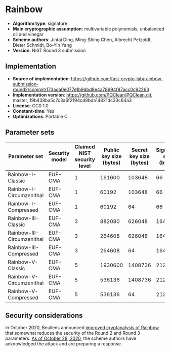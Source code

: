 # Rainbow

- **Algorithm type**: signature
- **Main cryptographic assumption**: multivariable polynomials, unbalanced oil and vinegar
- **Scheme authors**: Jintai Ding, Ming-Shing Chen, Albrecht Petzoldt, Dieter Schmidt, Bo-Yin Yang
- **Version**: NIST Round 3 submission

## Implementation

- **Source of implementation**: https://github.com/fast-crypto-lab/rainbow-submission-round2/commit/173ada0e077e1b9dbd8e4a78994f87acc0c92263
- **Implementation version**: https://github.com/PQClean/PQClean.git, master, 19b438ba5c7c3a6f2194cd8bda14821dc33c64a3
- **License**: CC0 1.0
- **Constant-time**: Yes
- **Optimizations**: Portable C

## Parameter sets

| Parameter set              | Security model | Claimed NIST security level | Public key size (bytes) | Secret key size (bytes) | Signature size (bytes) |
| -------------------------- | -------------- | --------------------------- | ----------------------- | ----------------------- | ---------------------- |
| Rainbow-I-Classic          | EUF-CMA        | 1                           | 161600                  | 103648                  | 66                     |
| Rainbow-I-Circumzenithal   | EUF-CMA        | 1                           | 60192                   | 103648                  | 66                     |
| Rainbow-I-Compressed       | EUF-CMA        | 1                           | 60192                   | 64                      | 66                     |
| Rainbow-III-Classic        | EUF-CMA        | 3                           | 882080                  | 626048                  | 164                    |
| Rainbow-III-Circumzenithal | EUF-CMA        | 3                           | 264608                  | 626048                  | 164                    |
| Rainbow-III-Compressed     | EUF-CMA        | 3                           | 264608                  | 64                      | 164                    |
| Rainbow-V-Classic          | EUF-CMA        | 5                           | 1930600                 | 1408736                 | 212                    |
| Rainbow-V-Circumzenithal   | EUF-CMA        | 5                           | 536136                  | 1408736                 | 212                    |
| Rainbow-V-Compressed       | EUF-CMA        | 5                           | 536136                  | 64                      | 212                    |

## Security considerations

In October 2020, Beullens announced [improved cryptanalysis of Rainbow](https://eprint.iacr.org/2020/1343.pdf) that somewhat reduces the security of the Round 2 and Round 3 parameters.  [As of October 28, 2020](https://groups.google.com/a/list.nist.gov/g/pqc-forum/c/70We3SNi7Ss), the scheme authors have acknowledged the attack and are preparing a response.
